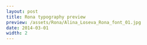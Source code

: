 ```yaml
---
layout: post
title: Rona typography preview
preview: /assets/Rona/Alina_Loseva_Rona_font_01.jpg
date: 2014-03-01
width: 2
---
```

